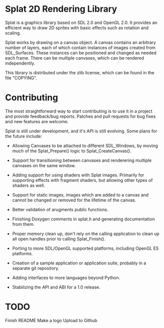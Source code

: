 Splat 2D Rendering Library
====
Splat is a graphics library based on SDL 2.0 and OpenGL 2.0.  It provides an
efficient way to draw 2D sprites with basic effects such as rotation and
scaling.

Splat works by drawing on a canvas object.  A canvas contains an arbitrary
number of layers, each of which contain instances of images created from
SDL_Surfaces.  These instances can be positioned and changed as needed each
frame.  There can be multiple canvases, which can be rendered independently.

This library is distributed under the zlib license, which can be found in
the file "COPYING".

Contributing
============

The most straightforward way to start contributing is to use it in a project
and provide feedback/bug reports. Patches and pull requests for bug fixes and
new features are welcome.

Splat is still under development, and it's API is still evolving.  Some plans
for the future include:

* Allowing Canvases to be attached to different SDL_Windows, by moving much
of the Splat_Prepare() logic to Splat_CreateCanvas().

* Support for transitioning between canvases and renderering multiple
canvases on the same window.

* Adding support for using shaders with Splat images.  Primarily for
supporting effects with fragment shaders, but allowing other types of shaders
as well.

* Support for static images, images which are added to a canvas and cannot
be changed or removed for the lifetime of the canvas.

* Better validation of arugments public functions.

* Finishing Doxygen comments in splat.h and generating documentation from
them.

* Proper memory clean up, don't rely on the calling application to clean up
all open handles prior to calling Splat_Finish().

* Porting to more SDL/OpenGL supported platforms, including OpenGL ES
platforms.

* Creation of a sample application or application suite, probably in a
separate git repository.

* Adding interfaces to more languages beyond Python.

* Stabilizing the API and ABI for a 1.0 release.

TODO
====
Finish README
Make a logo
Upload to Github

